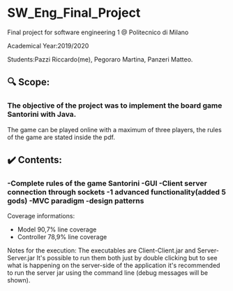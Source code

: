 # SW_Eng_Final_Project
Final project for software engineering 1 @ Politecnico di Milano

Academical Year:2019/2020

Students:Pazzi Riccardo(me), Pegoraro Martina, Panzeri Matteo.

## 🔍 Scope:
### The objective of the project was to implement the board game Santorini with Java.
The game can be played online with a maximum of three players, the rules of the game are stated inside the pdf.

## ✔️ Contents:
### -Complete rules of the game Santorini   -GUI    -Client server connection through sockets   -1 advanced functionality(added 5 gods) -MVC paradigm   -design patterns


Coverage informations:
- Model 90,7% line coverage
- Controller 78,9% line coverage

Notes for the execution:
The executables are Client-Client.jar and Server-Server.jar 
It's possible to run them both just by double clicking but to see what is happening on the server-side of the application 
it's recommended to run the server jar using the command line (debug messages will be shown).  
